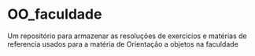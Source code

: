 # OO_faculdade
Um repositório para armazenar as resoluções de exercícios e matérias de referencia usados para a matéria de Orientação a objetos na faculdade
